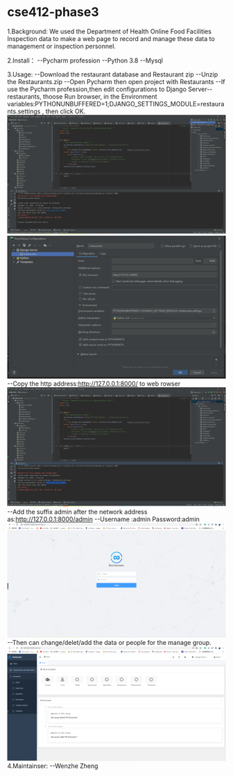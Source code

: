 # cse412-phase3
1.Background:
     We used the Department of Health Online Food Facilities Inspection data to make a web page to record and manage these data to management or inspection personnel.

2.Install：
    --Pycharm profession
    --Python 3.8
    --Mysql

3.Usage:
   --Download the restaurant database and Restaurant zip
   --Unzip the Restaurants.zip
   --Open Pycharm then open project with Restaurants
   --If use the Pycharm profession,then edit configurations to Django Server--restaurants, thoose Run browser, in the Environment     variables:PYTHONUNBUFFERED=1;DJANGO_SETTINGS_MODULE=restaurants.settings , then click OK.
   ![image](https://github.com/wzheng41/cse412-phase3/blob/main/phase3%20picture/edit%20congifurations.png)
   ![image](https://github.com/wzheng41/cse412-phase3/blob/main/phase3%20picture/set%20congigurations.png)
   --Copy the http address:http://127.0.0.1:8000/ to web rowser
   ![image](https://github.com/wzheng41/cse412-phase3/blob/main/phase3%20picture/run%201.png)
   --Add the suffix admin after the network address as:http://127.0.0.1:8000/admin
   --Username :admin    Password:admin       
    ![image](https://github.com/wzheng41/cse412-phase3/blob/main/phase3%20picture/login%20in.png)
   --Then can change/delet/add the data or people for the manage group.
   ![image](https://github.com/wzheng41/cse412-phase3/blob/main/phase3%20picture/main%20page.png)
4.Maintainser:
   --Wenzhe Zheng
